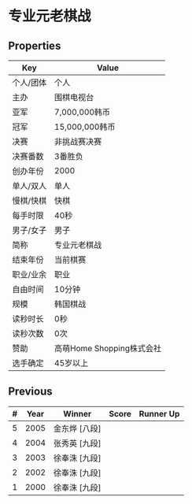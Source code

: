 # 专业元老棋战

## Properties

| Key | Value |
| --- | ----- |
| 个人/团体 | 个人 |
| 主办 | 围棋电视台 |
| 亚军 | 7,000,000韩币 |
| 冠军 | 15,000,000韩币 |
| 决赛 | 非挑战赛决赛 |
| 决赛番数 | 3番胜负 |
| 创办年份 | 2000 |
| 单人/双人 | 单人 |
| 慢棋/快棋 | 快棋 |
| 每手时限 | 40秒 |
| 男子/女子 | 男子 |
| 简称 | 专业元老棋战 |
| 结束年份 | 当前棋赛 |
| 职业/业余 | 职业 |
| 自由时间 | 10分钟 |
| 规模 | 韩国棋战 |
| 读秒时长 | 0秒 |
| 读秒次数 | 0次 |
| 赞助 | 高萌Home Shopping株式会社 |
| 选手确定 | 45岁以上 |

## Previous

| # | Year | Winner | Score | Runner Up |
| --- | --- | --- | --- | --- |
| 5 | 2005 | 金东烨 [八段] |  |  |
| 4 | 2004 | 张秀英 [九段] |  |  |
| 3 | 2003 | 徐奉洙 [九段] |  |  |
| 2 | 2002 | 徐奉洙 [九段] |  |  |
| 1 | 2000 | 徐奉洙 [九段] |  |  |

